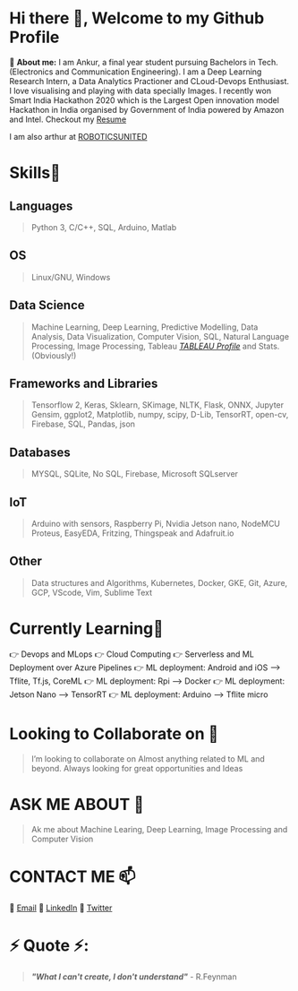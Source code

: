# Hi there 👋, Welcome to my Github Profile
🔭 __About me:__  I am Ankur, a final year student pursuing Bachelors in Tech. (Electronics and Communication Engineering). I am a Deep Learning Research Intern, a Data Analytics Practioner and CLoud-Devops Enthusiast. I love visualising and playing with data specially Images. I recently won Smart India Hackathon 2020 which is the Largest Open innovation model Hackathon in India organised by Government of India powered by Amazon and Intel. Checkout my [Resume](https://www.dropbox.com/s/7w3815l96rx23ev/Ankur_Resume.pdf?dl=0)

I am also arthur at [ROBOTICSUNITED](https://www.instagram.com/roboticsunited/?hl=en)

# Skills🥇
## Languages
> Python 3, C/C++, SQL, Arduino, Matlab
## OS
> Linux/GNU, Windows
## Data Science
> Machine Learning, Deep Learning, Predictive Modelling, Data Analysis, Data Visualization, Computer Vision, SQL, Natural Language Processing, Image Processing, Tableau *[TABLEAU Profile](https://public.tableau.com/profile/ankur3446#!)* and Stats.(Obviously!)
## Frameworks and Libraries
>Tensorflow 2, Keras, Sklearn, SKimage, NLTK, Flask, ONNX, Jupyter
>Gensim, ggplot2, Matplotlib, numpy, scipy, D-Lib, TensorRT, open-cv, Firebase, SQL, Pandas, json
## Databases
> MYSQL, SQLite, No SQL, Firebase, Microsoft SQLserver
## IoT
>Arduino with sensors, Raspberry Pi, Nvidia Jetson nano, NodeMCU
>Proteus, EasyEDA, Fritzing, Thingspeak and Adafruit.io
## Other
>Data structures and Algorithms, Kubernetes, Docker, GKE, Git, Azure, GCP, VScode, Vim, Sublime Text

# Currently Learning🎯
👉 Devops and MLops
👉 Cloud Computing
👉 Serverless and ML Deployment over Azure Pipelines
👉 ML deployment: Android and iOS --> Tflite, Tf.js, CoreML
👉 ML deployment: Rpi --> Docker
👉 ML deployment: Jetson Nano --> TensorRT
👉 ML deployment: Arduino --> Tflite micro

# Looking to Collaborate on 👯
> I’m looking to collaborate on Almost anything related to ML and beyond. Always looking for great opportunities and Ideas  

# ASK ME ABOUT 💬
> Ak me about Machine Learing, Deep Learning, Image Processing and Computer Vision

# CONTACT ME 📫
📩 [Email](mailto:ankurvermaaxz@gmail.com)
📱  [LinkedIn](https://www.linkedin.com/in/ankuraxz/)
📲  [Twitter](https://twitter.com/DEV__Ankur)   

# ⚡ Quote ⚡: 
> __*"What I can't create, I don't understand"*__ - R.Feynman  

